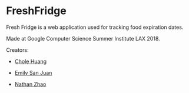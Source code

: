 # FreshFridge
Fresh Fridge is a web application used for tracking food expiration dates. 

Made at Google Computer Science Summer Institute LAX 2018.

Creators: 

- [Chole Huang](https://github.com/huangchloe) 
        
- [Emily San Juan](https://github.com/emily-sj)
        
- [Nathan Zhao](https://github.com/pikachu1426)
